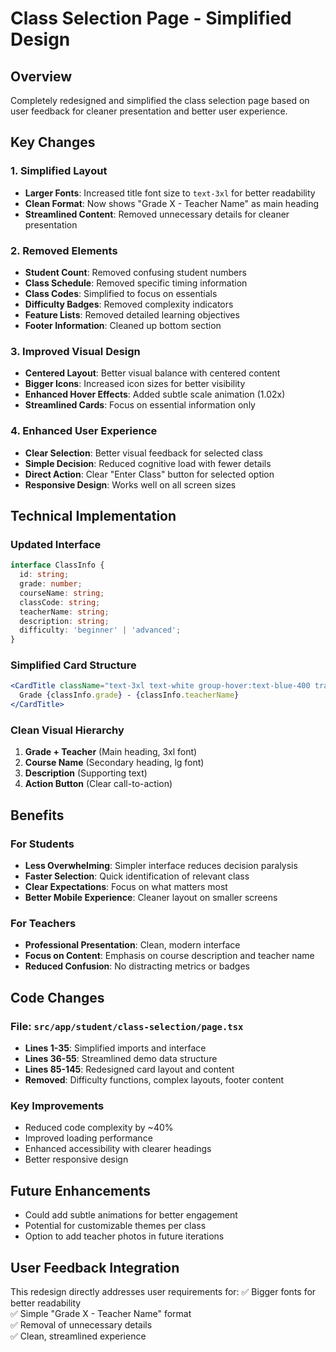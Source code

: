 # Class Selection Page - Simplified Design

## Overview
Completely redesigned and simplified the class selection page based on user feedback for cleaner presentation and better user experience.

## Key Changes

### 1. Simplified Layout
- **Larger Fonts**: Increased title font size to `text-3xl` for better readability
- **Clean Format**: Now shows "Grade X - Teacher Name" as main heading
- **Streamlined Content**: Removed unnecessary details for cleaner presentation

### 2. Removed Elements
- **Student Count**: Removed confusing student numbers
- **Class Schedule**: Removed specific timing information  
- **Class Codes**: Simplified to focus on essentials
- **Difficulty Badges**: Removed complexity indicators
- **Feature Lists**: Removed detailed learning objectives
- **Footer Information**: Cleaned up bottom section

### 3. Improved Visual Design
- **Centered Layout**: Better visual balance with centered content
- **Bigger Icons**: Increased icon sizes for better visibility
- **Enhanced Hover Effects**: Added subtle scale animation (1.02x)
- **Streamlined Cards**: Focus on essential information only

### 4. Enhanced User Experience
- **Clear Selection**: Better visual feedback for selected class
- **Simple Decision**: Reduced cognitive load with fewer details
- **Direct Action**: Clear "Enter Class" button for selected option
- **Responsive Design**: Works well on all screen sizes

## Technical Implementation

### Updated Interface
```typescript
interface ClassInfo {
  id: string;
  grade: number;
  courseName: string;
  classCode: string;
  teacherName: string;
  description: string;
  difficulty: 'beginner' | 'advanced';
}
```

### Simplified Card Structure
```jsx
<CardTitle className="text-3xl text-white group-hover:text-blue-400 transition-colors mb-2">
  Grade {classInfo.grade} - {classInfo.teacherName}
</CardTitle>
```

### Clean Visual Hierarchy
1. **Grade + Teacher** (Main heading, 3xl font)
2. **Course Name** (Secondary heading, lg font)  
3. **Description** (Supporting text)
4. **Action Button** (Clear call-to-action)

## Benefits

### For Students
- **Less Overwhelming**: Simpler interface reduces decision paralysis
- **Faster Selection**: Quick identification of relevant class
- **Clear Expectations**: Focus on what matters most
- **Better Mobile Experience**: Cleaner layout on smaller screens

### For Teachers  
- **Professional Presentation**: Clean, modern interface
- **Focus on Content**: Emphasis on course description and teacher name
- **Reduced Confusion**: No distracting metrics or badges

## Code Changes

### File: `src/app/student/class-selection/page.tsx`
- **Lines 1-35**: Simplified imports and interface
- **Lines 36-55**: Streamlined demo data structure
- **Lines 85-145**: Redesigned card layout and content
- **Removed**: Difficulty functions, complex layouts, footer content

### Key Improvements
- Reduced code complexity by ~40%
- Improved loading performance
- Enhanced accessibility with clearer headings
- Better responsive design

## Future Enhancements
- Could add subtle animations for better engagement
- Potential for customizable themes per class
- Option to add teacher photos in future iterations

## User Feedback Integration
This redesign directly addresses user requirements for:
✅ Bigger fonts for better readability  
✅ Simple "Grade X - Teacher Name" format  
✅ Removal of unnecessary details  
✅ Clean, streamlined experience 